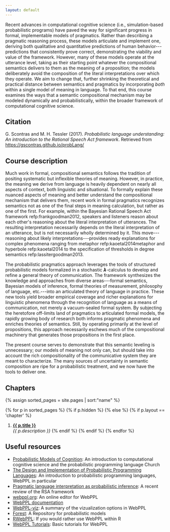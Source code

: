 ```yaml
---
layout: default
---
```


Recent advances in computational cognitive science (i.e., simulation-based probabilistic programs) have paved the way for significant progress in formal, implementable models of pragmatics. Rather than describing a pragmatic reasoning process, these models articulate and implement one, deriving both qualitative and quantitative predictions of human behavior---predictions that consistently prove correct, demonstrating the viability and value of the framework. However, many of these models operate at the utterance level, taking as their starting point whatever the compositional semantics delivers to them as the meaning of a proposition; the models deliberately avoid the composition of the literal interpretations over which they operate. We aim to change that, further shrinking the theoretical and practical distance between semantics and pragmatics by incorporating *both* within a single model of meaning in language. To that end, this course examines the ways that a semantic compositional mechanism may be modeled dynamically and probabilistically, within the broader framework of computational cognitive science.

## Citation

G. Scontras and M. H. Tessler (2017). *Probabilistic language understanding: An introduction to the Rational Speech Act framework*. Retrieved from https://gscontras.github.io/probLang/




## Course description

Much work in formal, compositional semantics follows the tradition of positing systematic but inflexible theories of meaning. However, in practice, the meaning we derive from language is heavily dependent on nearly all aspects of context, both linguistic and situational. To formally explain these nuanced aspects of meaning and better understand the compositional mechanism that delivers them, recent work in formal pragmatics recognizes semantics not as one of the final steps in meaning calculation, but rather as one of the first. For example, within the Bayesian Rational Speech Act framework refp:frankgoodman2012, speakers and listeners reason about each other's reasoning about the literal interpretation of utterances. The resulting interpretation necessarily depends on the literal interpretation of an utterance, but is not necessarily wholly determined by it. This move---reasoning about likely interpretations---provides ready explanations for complex phenomena ranging from metaphor refp:kaoetal2014metaphor and hyperbole refp:kaoetal2014 to the specification of thresholds in degree semantics refp:lassitergoodman2013.

The probabilistic pragmatics approach leverages the tools of structured probabilistic models formalized in a stochastic 𝞴-calculus to develop and refine a general theory of communication. The framework synthesizes the knowledge and approaches from diverse areas---formal semantics, Bayesian models of inference, formal theories of measurement, philosophy of language, etc.---into an articulated theory of language in practice. These new tools yield broader empirical coverage and richer explanations for linguistic phenomena through the recognition of language as a means of communication, not merely a vacuum-sealed formal system. By subjecting the heretofore off-limits land of pragmatics to articulated formal models, the rapidly growing body of research both informs pragmatic phenomena and enriches theories of semantics. Still, by operating primarily at the level of propositions, this approach necessarily eschews much of the compositional machinery that generates those propositions in the first place.

The present course serves to demonstrate that this semantic leveling is unnecessary; our models of meaning not only can, but should take into account the rich compositionality of the communicative system they are meant to characterize. The many sources of uncertainty in semantic composition are ripe for a probabilistic treatment, and we now have the tools to deliver one.

## Chapters

{% assign sorted_pages = site.pages | sort:"name" %}

{% for p in sorted_pages %}
    {% if p.hidden %}
    {% else %}
        {% if p.layout == 'chapter' %}
1. **<a class="chapter-link" href="{{ site.baseurl }}{{ p.url }}">{{ p.title }}</a>**<br>
        <em>{{ p.description }}</em>
        {% endif %}
    {% endif %}
{% endfor %}

## Useful resources

- [Probabilistic Models of Cognition](https://probmods.org): An introduction to computational cognitive science and the probabilistic programming language Church
- [The Design and Implementation of Probabilistic Programming Languages](http://dippl.org): An introduction to probabilistic programming languages, WebPPL in particular
- [Pragmatic language interpretation as probabilistic inference](http://langcog.stanford.edu/papers_new/goodman-2016-underrev.pdf): A recent review of the RSA framework
- [webppl.org](http://webppl.org): An online editor for WebPPL
- [WebPPL documentation](http://webppl.readthedocs.io/en/master/)
- [WebPPL-viz](http://probmods.github.io/webppl-viz/): A summary of the vizualization options in WebPPL
- [Forest](http://forestdb.org): A Repository for probabilistic models
- [RWebPPL](https://github.com/mhtess/rwebppl): If you would rather use WebPPL within R
- [WebPPL Tutorials](https://github.com/mhtess/webppl-tutorials): Basic tutorials for WebPPL
